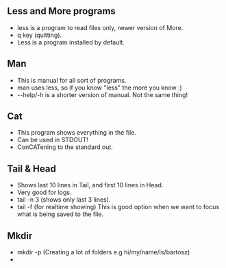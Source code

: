 ## Less and More programs
- less is a program to read files only, newer version of More.
- q key (quitting).
- Less is a program installed by default.

## Man
- This is manual for all sort of programs.
- man uses less, so if you know "less" the more you know :)
- --help/-h is a shorter version of manual. Not the same thing!

## Cat
- This program shows everything in the file.
- Can be used in STDOUT!
- ConCATening to the standard out.

## Tail & Head
- Shows last 10 lines in Tail, and first 10 lines in Head.
- Very good for logs. 
- tail -n 3 (shows only last 3 lines).
- tail -f (for realtime showing) This is good option when we want to focus what is being saved to the file.

## Mkdir
- mkdir -p (Creating a lot of folders e.g hi/my/name/is/bartosz)
- 